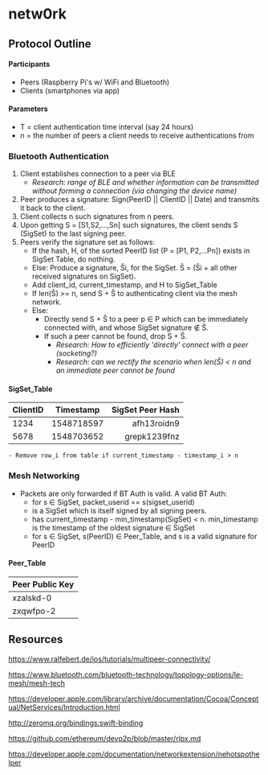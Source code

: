 # netw0rk

## Protocol Outline
#### Participants
- Peers   (Raspberry Pi's w/ WiFi and Bluetooth)
- Clients (smartphones via app)

#### Parameters
- T = client authentication time interval (say 24 hours)
- n = the number of peers a client needs to receive authentications from

### Bluetooth Authentication 
1. Client establishes connection to a peer via BLE
    - *Research: range of BLE and whether information can be transmitted without forming a connection (via changing the device name)*
2. Peer produces a signature: Sign(PeerID || ClientID || Date) and transmits it back to the client. 
3. Client collects n such signatures from n peers.
4. Upon getting S = \[S1,S2,...,Sn] such signatures, the client sends S (SigSet) to the last signing peer. 
5. Peers verify the signature set as follows:
    - If the hash, H, of the sorted PeerID list (P = \[P1, P2,...Pn]) exists in SigSet Table, do nothing.
    - Else: Produce a signature, Ši, for the SigSet. Š = (Ši + all other received signatures on SigSet).
    - Add client_id, current_timestamp, and H to SigSet_Table
    - If len(Š) >= n, send S + Š to authenticating client via the mesh network.
    - Else:
        - Directly send S + Š to a peer p ∈ P which can be immediately connected with, and whose SigSet signature ∉ Š. 
        - If such a peer cannot be found, drop S + Š.
          - *Research: How to efficiently 'directly' connect with a peer (socketing?)*
          - *Research: can we rectify the scenario when len(Š) < n and an immediate peer cannot be found*
    
 #### SigSet_Table
  | ClientID        | Timestamp     | SigSet Peer Hash  |
  | --------------- |:-------------:| -----------------:|
  | 1234            | 1548718597    | afh13roidn9       |
  | 5678            | 1548703652    | grepk1239fnz      |
  
    - Remove row_i from table if current_timestamp - timestamp_i > n
 
### Mesh Networking
- Packets are only forwarded if BT Auth is valid. A valid BT Auth:
    - for s ∈ SigSet, packet_userid == s(sigset_userid)
    - is a SigSet which is itself signed by all signing peers. 
    - has current_timestamp - min_timestamp(SigSet) < n. min_timestamp is the timestamp of the oldest signature ∈ SigSet
    - for s ∈ SigSet, s(PeerID) ∈ Peer_Table, and s is a valid signature for PeerID
#### Peer_Table
  | Peer Public Key | 
  | --------------- |
  | xzalskd-0       | 
  | zxqwfpo-2       | 
  






## Resources
https://www.ralfebert.de/ios/tutorials/multipeer-connectivity/

https://www.bluetooth.com/bluetooth-technology/topology-options/le-mesh/mesh-tech

https://developer.apple.com/library/archive/documentation/Cocoa/Conceptual/NetServices/Introduction.html

http://zeromq.org/bindings:swift-binding

https://github.com/ethereum/devp2p/blob/master/rlpx.md

https://developer.apple.com/documentation/networkextension/nehotspothelper

